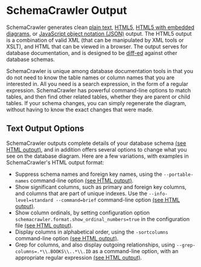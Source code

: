 # SchemaCrawler Output

SchemaCrawler generates clean [plain
text,](snapshot-examples/snapshot.txt) 
[HTML5,](snapshot-examples/snapshot.html) [HTML5 with embedded
diagrams,](snapshot-examples/snapshot.svg.html) or [JavaScript object
notation (JSON)](snapshot-examples/snapshot.json) output. The HTML5
output is a combination of valid XML (that can be manipulated by XML
tools or XSLT), and HTML that can be viewed in a browser. The output
serves for database documentation, and is designed to be
[diff-ed](http://en.wikipedia.org/wiki/Diff) against other database
schemas.

SchemaCrawler is unique among database documentation tools in that you
do not need to know the table names or column names that you are
interested in. All you need is a search expression, in the form of a
regular expression. SchemaCrawler has powerful command-line options to
match tables, and then find other related tables, whether they are
parent or child tables. If your schema changes, you can simply
regenerate the diagram, without having to know the exact changes that
were made.

## Text Output Options

SchemaCrawler outputs complete details of your database schema [(see
HTML output)](html-examples/html.html), and in addition offers several
options to change what you see on the database diagram. Here are a few
variations, with examples in SchemaCrawler's HTML output format:

- Suppress schema names and foreign key names, using the
  `--portable-names` command-line option [(see
  HTML output)](html-examples/html_2_portablenames.html).
- Show significant columns, such as primary and foreign key columns,
  and columns that are part of unique indexes. Use the
  `--info-level=standard --command=brief` command-line option [(see
  HTML output)](html-examples/html_3_important_columns.html).
- Show column ordinals, by setting configuration option
  `schemacrawler.format.show_ordinal_numbers=true` in the
  configuration file [(see
  HTML output)](html-examples/html_4_ordinals.html).
- Display columns in alphabetical order, using the `-sortcolumns`
  command-line option [(see
  HTML output)](html-examples/html_5_alphabetical.html).
- Grep for columns, and also display outgoing relationships, using
  `--grep-columns=.*\\.BOOKS\\..*\\.ID` as a command-line option, with
  an appropriate regular expression [(see
  HTML output)](html-examples/html_6_grep.html).
